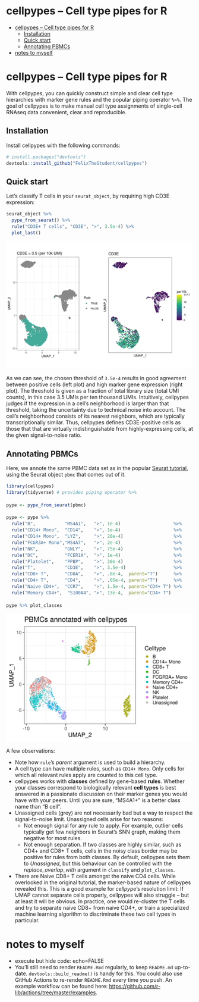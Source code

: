 cellpypes – Cell type pipes for R
================

-   [cellpypes – Cell type pipes for
    R](#cellpypes--cell-type-pipes-for-r)
    -   [Installation](#installation)
    -   [Quick start](#quick-start)
    -   [Annotating PBMCs](#annotating-pbmcs)
-   [notes to myself](#notes-to-myself)

<!-- README.md is generated from README.Rmd. Please edit that file -->

# cellpypes – Cell type pipes for R

<!-- badges: start -->
<!-- badges: end -->

With cellpypes, you can quickly construct simple and clear cell type
hierarchies with marker gene rules and the popular piping operator
`%>%`. The goal of cellpypes is to make manual cell type assignments of
single-cell RNAseq data convenient, clear and reproducible.

## Installation

Install cellpypes with the following commands:
<!-- You can install the released version of cellpypes from [CRAN](https://CRAN.R-project.org) with: -->
<!-- ``` r --> <!-- install.packages("cellpypes") --> <!-- ``` -->

``` r
# install.packages("devtools")
devtools::install_github("FelixTheStudent/cellpypes")
```

## Quick start

Let’s classify T cells in your `seurat_object`, by requiring high CD3E
expression:

``` r
seurat_object %>%
  pype_from_seurat() %>%
  rule("CD3E+ T cells", "CD3E", ">", 3.5e-4) %>%
  plot_last()
```

![pbmc2700](man/figures/README-pbmc_cd3e.png)

As we can see, the chosen threshold of `3.5e-4` results in good
agreement between positive cells (left plot) and high marker gene
expression (right plot). The threshold is given as a fraction of total
library size (total UMI counts), in this case 3.5 UMIs per ten thousand
UMIs. Intuitively, cellpypes judges if the expression in a cell’s
neighborhood is larger than that threshold, taking the uncertainty due
to technical noise into account. The cell’s neighborhood consists of its
nearest neighbors, which are typically transcriptionally similar. Thus,
cellpypes defines CD3E-positive cells as those that that are virtually
indistinguishable from highly-expressing cells, at the given
signal-to-noise ratio.

## Annotating PBMCs

Here, we annote the same PBMC data set as in the popular [Seurat
tutorial](https://satijalab.org/seurat/articles/pbmc3k_tutorial.html),
using the Seurat object `pbmc` that comes out of it.

``` r
library(cellpypes)
library(tidyverse) # provides piping operator %>%

pype <- pype_from_seurat(pbmc)

pype <- pype %>%
  rule("B",           "MS4A1",   ">", 1e-4)                    %>%
  rule("CD14+ Mono",  "CD14",    ">", 1e-4)                    %>%
  rule("CD14+ Mono",  "LYZ",     ">", 20e-4)                   %>%
  rule("FCGR3A+ Mono","MS4A7",   ">", 2e-4)                    %>%
  rule("NK",          "GNLY",    ">", 75e-4)                   %>%
  rule("DC",          "FCER1A",  ">", 1e-4)                    %>%
  rule("Platelet",    "PPBP",    ">", 30e-4)                   %>%
  rule("T",           "CD3E",    ">", 3.5e-4)                  %>% 
  rule("CD8+ T",      "CD8A",    ">", .8e-4,  parent="T")      %>%
  rule("CD4+ T",      "CD4",     ">", .05e-4, parent="T")      %>%
  rule("Naive CD4+",  "CCR7",    ">", 1.5e-4, parent="CD4+ T") %>%
  rule("Memory CD4+",  "S100A4", ">", 13e-4,  parent="CD4+ T")

pype %>% plot_classes
```

![pbmc2700](man/figures/README-pbmc2700.jpg)

A few observations:

-   Note how `rule`’s *parent* argument is used to build a hierarchy.
-   A cell type can have multiple rules, such as `CD14+ Mono`. Only
    cells for which all relevant rules apply are counted to this cell
    type.
-   cellpypes works with **classes** defined by gene-based **rules**.
    Whether your classes correspond to biologically relevant **cell
    types** is best answered in a passionate discussion on their marker
    genes you would have with your peers. Until you are sure, “MS4A1+”
    is a better class name than “B cell”.
-   Unassigned cells (grey) are not necessarily bad but a way to respect
    the signal-to-noise limit. Unassigned cells arise for two reasons:
    -   Not enough signal for any rule to apply. For example, outlier
        cells typically get few neighbors in Seurat’s SNN graph, making
        them negative for most rules.
    -   Not enough separation. If two classes are highly similar, such
        as CD4+ and CD8+ T cells, cells in the noisy class border may be
        positive for rules from both classes. By default, cellpypes sets
        them to *Unassigned*, but this behaviour can be controlled with
        the *replace\_overlap\_with* argument in `classify` and
        `plot_classes`.
-   There are Naive CD8+ T cells amongst the naive CD4 cells. While
    overlooked in the original tutorial, the marker-based nature of
    cellpypes revealed this. This is a good example for *cellpype*’s
    resolution limit: If UMAP cannot separate cells properly, cellpypes
    will also struggle – but at least it will be obvious. In practice,
    one would re-cluster the T cells and try to separate naive CD8+ from
    naive CD4+, or train a specialized machine learning algorithm to
    discriminate these two cell types in particular.

# notes to myself

-   execute but hide code: echo=FALSE
-   You’ll still need to render `README.Rmd` regularly, to keep
    `README.md` up-to-date. `devtools::build_readme()` is handy for
    this. You could also use GitHub Actions to re-render `README.Rmd`
    every time you push. An example workflow can be found here:
    <https://github.com/r-lib/actions/tree/master/examples>.
